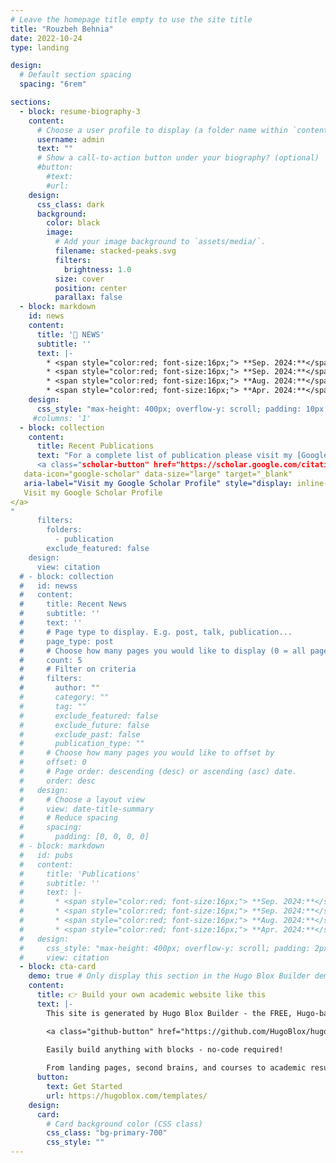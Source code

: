 ```yaml
---
# Leave the homepage title empty to use the site title
title: "Rouzbeh Behnia"
date: 2022-10-24
type: landing

design:
  # Default section spacing
  spacing: "6rem"

sections:
  - block: resume-biography-3
    content:
      # Choose a user profile to display (a folder name within `content/authors/`)
      username: admin
      text: ""
      # Show a call-to-action button under your biography? (optional)
      #button:
        #text:
        #url: 
    design:
      css_class: dark
      background:
        color: black
        image:
          # Add your image background to `assets/media/`.
          filename: stacked-peaks.svg
          filters:
            brightness: 1.0
          size: cover
          position: center
          parallax: false
  - block: markdown
    id: news
    content:
      title: '📣 NEWS'
      subtitle: ''
      text: |-
        * <span style="color:red; font-size:16px;"> **Sep. 2024:**</span> <span style="font-size:16px;">Invited to serve on an **NSF Panel**</span>
        * <span style="color:red; font-size:16px;"> **Sep. 2024:**</span> <span style="font-size:16px;">Our paper on fixed-size mini batches for Rényi differential privacy was accepted to **NeurIPS 2024**</span>
        * <span style="color:red; font-size:16px;"> **Aug. 2024:**</span> <span style="font-size:16px;">Our paper on secure aggregation for federated deep learning was accepted to **ACSAC 2024**</span>
        * <span style="color:red; font-size:16px;"> **Apr. 2024:**</span> <span style="font-size:16px;">Our paper on multi-user searchable encryption was accepted to **USENIX 2024**</span>
    design:
      css_style: "max-height: 400px; overflow-y: scroll; padding: 10px; border: none; width: 70%; margin: 0 auto;"
     #columns: '1'
  - block: collection
    content:
      title: Recent Publications
      text: "For a complete list of publication please visit my [Google Scholar](https://scholar.google.com/citations?user=1DlmPcQAAAAJ&hl=en&oi=ao)
      <a class="scholar-button" href="https://scholar.google.com/citations?user=1DlmPcQAAAAJ&hl=en&oi=ao" 
   data-icon="google-scholar" data-size="large" target="_blank" 
   aria-label="Visit my Google Scholar Profile" style="display: inline-block; padding: 10px 20px; background-color: \#4285F4; color: white; border-radius: 5px; text-decoration: none; font-weight: bold;">
   Visit my Google Scholar Profile
</a>
"
      filters:
        folders:
          - publication
        exclude_featured: false
    design:
      view: citation
  # - block: collection
  #   id: newss
  #   content:
  #     title: Recent News
  #     subtitle: ''
  #     text: ''
  #     # Page type to display. E.g. post, talk, publication...
  #     page_type: post
  #     # Choose how many pages you would like to display (0 = all pages)
  #     count: 5
  #     # Filter on criteria
  #     filters:
  #       author: ""
  #       category: ""
  #       tag: ""
  #       exclude_featured: false
  #       exclude_future: false
  #       exclude_past: false
  #       publication_type: ""
  #     # Choose how many pages you would like to offset by
  #     offset: 0
  #     # Page order: descending (desc) or ascending (asc) date.
  #     order: desc
  #   design:
  #     # Choose a layout view
  #     view: date-title-summary
  #     # Reduce spacing
  #     spacing:
  #       padding: [0, 0, 0, 0]
  # - block: markdown
  #   id: pubs
  #   content:
  #     title: 'Publications'
  #     subtitle: ''
  #     text: |-
  #       * <span style="color:red; font-size:16px;"> **Sep. 2024:**</span> <span style="font-size:16px;">Invited to serve on an **NSF Panel**</span>
  #       * <span style="color:red; font-size:16px;"> **Sep. 2024:**</span> <span style="font-size:16px;">Our paper on fixed-size mini batches for Rényi differential privacy was accepted to **NeurIPS 2024**</span>
  #       * <span style="color:red; font-size:16px;"> **Aug. 2024:**</span> <span style="font-size:16px;">Our paper on secure aggregation for federated deep learning was accepted to **ACSAC 2024**</span>
  #       * <span style="color:red; font-size:16px;"> **Apr. 2024:**</span> <span style="font-size:16px;">Our paper on multi-user searchable encryption was accepted to **USENIX 2024**</span>
  #   design:
  #     css_style: "max-height: 400px; overflow-y: scroll; padding: 2px; border: none; width: 100%; margin: 0 auto;"
  #     view: citation
  - block: cta-card
    demo: true # Only display this section in the Hugo Blox Builder demo site
    content:
      title: 👉 Build your own academic website like this
      text: |-
        This site is generated by Hugo Blox Builder - the FREE, Hugo-based open source website builder trusted by 250,000+ academics like you.

        <a class="github-button" href="https://github.com/HugoBlox/hugo-blox-builder" data-color-scheme="no-preference: light; light: light; dark: dark;" data-icon="octicon-star" data-size="large" data-show-count="true" aria-label="Star HugoBlox/hugo-blox-builder on GitHub">Star</a>

        Easily build anything with blocks - no-code required!
        
        From landing pages, second brains, and courses to academic resumés, conferences, and tech blogs.
      button:
        text: Get Started
        url: https://hugoblox.com/templates/
    design:
      card:
        # Card background color (CSS class)
        css_class: "bg-primary-700"
        css_style: ""
---
```

